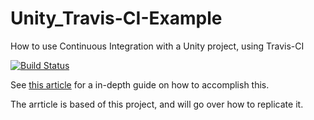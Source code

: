 # Unity_Travis-CI-Example
How to use Continuous Integration with a Unity project, using Travis-CI

[![Build Status](https://travis-ci.com/Austin47/Unity_Travis-CI-Example.svg?token=eT2h84GdXDqx95MoDoC6&branch=master)](https://travis-ci.com/Austin47/Unity_Travis-CI-Example)

See [this article](https://www.linkedin.com/pulse/draft/AgH98DdXpbgR8QAAAWuuKB2LWIwwHr7ST3dO7WvZPzylMezZGXZSTMRkmyQOw4bCCYvQJus) for a in-depth guide on how to accomplish this.

The arrticle is based of this project, and will go over how to replicate it.
